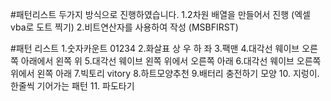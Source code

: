 #패턴리스트
두가지 방식으로 진행하였습니다. 
1.2차원 배열을 만들어서 진행 (엑셀 vba로 도트 찍기)
2.비트연산자를 사용하여 작성 (MSBFIRST)

#패턴 리스트
1.숫자카운트 01234
2.화살표 상 우 하 좌 
3.팩맨
4.대각선 웨이브 오른쪽 아래에서 왼쪽 위
5.대각선 웨이브 왼쪽 위에서 오른쪽 아래 
6.대각선 웨이브 오른쪽 위에서 왼쪽 아래 
7.빅토리 vitory
8.하트모양추천
9.배터리 충전하기 모양
10. 지렁이. 한줄씩 기어가는 패턴
11. 파도타기 
